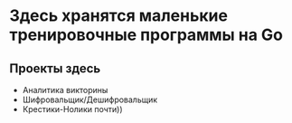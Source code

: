 # Здесь хранятся маленькие тренировочные программы на Go #

## Проекты здесь ##
+ Аналитика викторины
+ Шифровальщик/Дешифровальщик
+ Крестики-Нолики почти))
